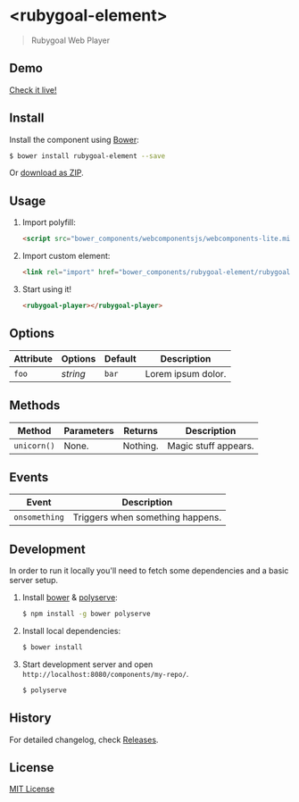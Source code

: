 # &lt;rubygoal-element&gt;

> Rubygoal Web Player

## Demo

[Check it live!](http://jmbejar.github.io/rubygoal-element)

## Install

Install the component using [Bower](http://bower.io/):

```sh
$ bower install rubygoal-element --save
```

Or [download as ZIP](https://github.com/jmbejar/rubygoal-element/archive/master.zip).

## Usage

1. Import polyfill:

    ```html
    <script src="bower_components/webcomponentsjs/webcomponents-lite.min.js"></script>
    ```

2. Import custom element:

    ```html
    <link rel="import" href="bower_components/rubygoal-element/rubygoal-player.html">
    ```

3. Start using it!

    ```html
    <rubygoal-player></rubygoal-player>
    ```

## Options

Attribute     | Options     | Default      | Description
---           | ---         | ---          | ---
`foo`         | *string*    | `bar`        | Lorem ipsum dolor.

## Methods

Method        | Parameters   | Returns     | Description
---           | ---          | ---         | ---
`unicorn()`   | None.        | Nothing.    | Magic stuff appears.

## Events

Event         | Description
---           | ---
`onsomething` | Triggers when something happens.

## Development

In order to run it locally you'll need to fetch some dependencies and a basic server setup.

1. Install [bower](http://bower.io/) & [polyserve](https://npmjs.com/polyserve):

    ```sh
    $ npm install -g bower polyserve
    ```

2. Install local dependencies:

    ```sh
    $ bower install
    ```

3. Start development server and open `http://localhost:8080/components/my-repo/`.

    ```sh
    $ polyserve
    ```

## History

For detailed changelog, check [Releases](https://github.com/jmbejar/rubygoal-element/releases).

## License

[MIT License](http://opensource.org/licenses/MIT)

